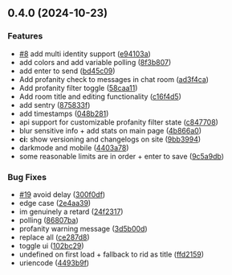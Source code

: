## 0.4.0 (2024-10-23)


### Features

* [#8](https://github.com/pilanop/sma/issues/8) add multi identity support ([e94103a](https://github.com/pilanop/sma/commit/e94103a36e703b3efafcecd6994217413f7781c6))
* add colors and add variable polling ([8f3b807](https://github.com/pilanop/sma/commit/8f3b807adcdb79d1eba1d6e650db68e93e746d3a))
* add enter to send ([bd45c09](https://github.com/pilanop/sma/commit/bd45c094d2771ffbf8af270c24aacb2aea9baeed))
* Add profanity check to messages in chat room ([ad3f4ca](https://github.com/pilanop/sma/commit/ad3f4cab73b0955f1ed5f2aecb4c544bd0159179))
* Add profanity filter toggle ([58caa11](https://github.com/pilanop/sma/commit/58caa1121c23851e37dc660edbd6704bd6b49401))
* Add room title and editing functionality ([c16f4d5](https://github.com/pilanop/sma/commit/c16f4d5fab234daad82da3d4725fa4df27c5e192))
* add sentry ([875833f](https://github.com/pilanop/sma/commit/875833f404827f947cbdf13f167de35d9910fe13))
* add timestamps ([048b281](https://github.com/pilanop/sma/commit/048b2817540e5457103c96c8b283a562d46759a8))
* api support for customizable profanity filter state ([c847708](https://github.com/pilanop/sma/commit/c84770898392fa7a484d65c28eebadf812e5c2f5))
* blur sensitive info + add stats on main page ([4b866a0](https://github.com/pilanop/sma/commit/4b866a0744ce75f7a0344f5055551ffc5751fc00))
* **ci:** show versioning and changelogs on site ([9bb3994](https://github.com/pilanop/sma/commit/9bb3994496760ab86e62cda53ae8dd68943485d9))
* darkmode and mobile ([4403a78](https://github.com/pilanop/sma/commit/4403a78e748f8ba61b433dca5676474e32652ed7))
* some reasonable limits are in order + enter to save ([9c5a9db](https://github.com/pilanop/sma/commit/9c5a9db83eba8cb3cc18f92f849460e619689cb9))


### Bug Fixes

* [#19](https://github.com/pilanop/sma/issues/19) avoid delay ([300f0df](https://github.com/pilanop/sma/commit/300f0df6f17ae3f8cf2a27940b9a339846a2ae74))
* edge case ([2e4aa39](https://github.com/pilanop/sma/commit/2e4aa397e51975e75d7e315b26a8cfdd5a78f076))
* im genuinely a retard ([24f2317](https://github.com/pilanop/sma/commit/24f2317b9ace46b606f4082a2ebc9e35d8e40a74))
* polling ([86807ba](https://github.com/pilanop/sma/commit/86807ba9e64ded2c2cf05b034aa40910bff63dd9))
* profanity warning message ([3d5b00d](https://github.com/pilanop/sma/commit/3d5b00d45511ed1cd059f7994ea93817f102ca6c))
* replace all ([ce287d8](https://github.com/pilanop/sma/commit/ce287d8c85751bacd9ff165b33bab1c090e3723e))
* toggle ui ([102bc29](https://github.com/pilanop/sma/commit/102bc2917b522807b993ada7cf477a9bb455bcdb))
* undefined on first load + fallback to rid as title ([ffd2159](https://github.com/pilanop/sma/commit/ffd2159f32735b11f6fb4e898e972d1bb44552c4))
* uriencode ([4493b9f](https://github.com/pilanop/sma/commit/4493b9fdb99f9e24b3875b74e6a26f5dd99193ef))

